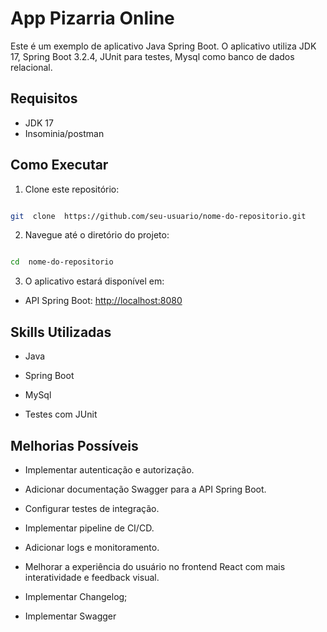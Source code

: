 
# App Pizarria Online

  

Este é um exemplo de aplicativo Java Spring Boot. O aplicativo utiliza JDK 17, Spring Boot 3.2.4, JUnit para testes, Mysql como banco de dados relacional.

  

## Requisitos

  

- JDK 17
- Insominia/postman

  

## Como Executar

  

1. Clone este repositório:

```bash

git  clone  https://github.com/seu-usuario/nome-do-repositorio.git

```

  

2. Navegue até o diretório do projeto:

  

```bash

cd  nome-do-repositorio

```

  

3. O aplicativo estará disponível em:

  

- API Spring Boot: [http://localhost:8080](http://localhost:8080)

  

## Skills Utilizadas

  

- Java

- Spring Boot


- MySql

- Testes com JUnit

  

## Melhorias Possíveis

  

- Implementar autenticação e autorização.

- Adicionar documentação Swagger para a API Spring Boot.

- Configurar testes de integração.

- Implementar pipeline de CI/CD.

- Adicionar logs e monitoramento.

- Melhorar a experiência do usuário no frontend React com mais interatividade e feedback visual.

- Implementar Changelog;
- Implementar Swagger
